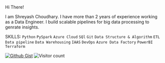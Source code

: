 Hi There! 

I am Shreyash Choudhary. I have more than 2 years of experience working as a Data Engineer. I build scalable pipelines for big data processing to genrate insights.

SKILLS: `Python` `PySpark` `Azure Cloud` `SQl` `Git` `Data Structure & Algorithm` `ETL` `Data pipeline` `Data Warehousing` `IAAS` `DevOps` `Azure Data Factory` `PowerBI` `Terraform`

[![Github Gist](https://img.shields.io/badge/github-gist-lightgrey)](https://gist.github.com/shreyashji)
![Visitor count](https://shields-io-visitor-counter.herokuapp.com/badge?page=octocat.Spoon-Knife)
